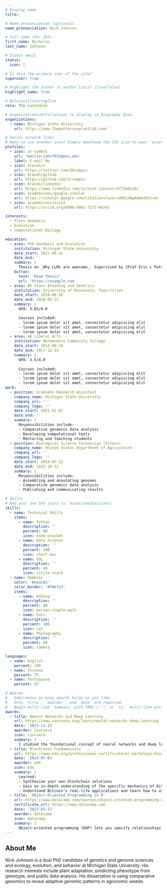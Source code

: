 ```yaml
---
# Display name
title:

# Name pronunciation (optional)
name_pronunciation: Nick Johnson

# Full name (for SEO)
first_name: Nicholas
last_name: Johnson

# Status emoji
status:
  icon: 🌿

# Is this the primary user of the site?
superuser: true

# Highlight the author in author lists? (true/false)
highlight_name: true

# Role/position/tagline
role: PhD Candidate

# Organizations/Affiliations to display in Biography blox
organizations:
  - name: Michigan State University
    url: https://www.thepattersonplantlab.com/

# Social network links
# Need to use another icon? Simply download the SVG icon to your `assets/media/icons/` folder.
profiles:
  - icon: at-symbol
    url: 'mailto:john7932@msu.edu'
    label: E-mail Me
  - icon: brands/x
    url: https://twitter.com/Skrumpis
  - icon: brands/github
    url: https://github.com/Scrumpis
  - icon: brands/linkedin
    url: https://www.linkedin.com/in/nick-johnson-b771b01a9/
  - icon: academicons/google-scholar
    url: https://scholar.google.com/citations?user=HDKLhBgAAAAJ&hl=en
  - icon: academicons/orcid
    url: https://orcid.org/0000-0001-7272-6474/

interests:
  - Plant Genomics
  - Evolution
  - Computational Biology

education:
  - area: PhD Genomics and Evolution
    institution: Michigan State University
    date_start: 2021-08-16
    date_end: ''
    summary: |
      Thesis on _Why LLMs are awesome_. Supervised by [Prof Eric L Patterson](https://www.thepattersonplantlab.com). Presented papers at 5 IEEE conferences with the contributions being published in 2 Springer journals.
    button:
      text: 'Read Thesis'
      url: 'https://example.com'
  - area: BS Plant Breeding and Genetics
    institution: University of Minnesota, Twin-Cities
    date_start: 2018-08-26
    date_end: 2020-05-15
    summary: |
      GPA: 3.65/4.0

      Courses included:
      - lorem ipsum dolor sit amet, consectetur adipiscing elit
      - lorem ipsum dolor sit amet, consectetur adipiscing elit
      - lorem ipsum dolor sit amet, consectetur adipiscing elit
  - area: AA Liberal Arts
    institution: Normandale Community College
    date_start: 2012-08-26
    date_end: 2017-12-15
    summary: |
      GPA: 3.5/4.0
      
      Courses included:
      - lorem ipsum dolor sit amet, consectetur adipiscing elit
      - lorem ipsum dolor sit amet, consectetur adipiscing elit
      - lorem ipsum dolor sit amet, consectetur adipiscing elit
work:
  - position: Graduate Research Assistant
    company_name: Michigan State University
    company_url: ''
    company_logo: ''
    date_start: 2021-01-01
    date_end: ''
    summary: |
      Responsibilities include:
      - Comparative genomics data analysis
      - Developing computational tools
      - Mentoring and teaching students
  - position: Biological Science Technician (Intern)
    company_name: United States Department of Agriculture
    company_url: ''
    company_logo: ''
    date_start: 2024-07-15
    date_end: 2025-10-12
    summary: |
      Responsibilities include:
      - Assembling and annotating genomes
      - Comparative genomics data analysis
      - Publishing and communicating results

# Skills
# Add your own SVG icons to `assets/media/icons/`
skills:
  - name: Technical Skills
    items:
      - name: Python
        description: ''
        percent: 80
        icon: code-bracket
      - name: Data Science
        description: ''
        percent: 100
        icon: chart-bar
      - name: SQL
        description: ''
        percent: 40
        icon: circle-stack
  - name: Hobbies
    color: '#eeac02'
    color_border: '#f0bf23'
    items:
      - name: Hiking
        description: ''
        percent: 60
        icon: person-simple-walk
      - name: Cats
        description: ''
        percent: 100
        icon: cat
      - name: Photography
        description: ''
        percent: 80
        icon: camera

languages:
  - name: English
    percent: 100
  - name: Chinese
    percent: 75
  - name: Portuguese
    percent: 25

# Awards.
#   Add/remove as many awards below as you like.
#   Only `title`, `awarder`, and `date` are required.
#   Begin multi-line `summary` with YAML's `|` or `|2-` multi-line prefix and indent 2 spaces below.
awards:
  - title: Neural Networks and Deep Learning
    url: https://www.coursera.org/learn/neural-networks-deep-learning
    date: '2023-11-25'
    awarder: Coursera
    icon: coursera
    summary: |
      I studied the foundational concept of neural networks and deep learning. By the end, I was familiar with the significant technological trends driving the rise of deep learning; build, train, and apply fully connected deep neural networks; implement efficient (vectorized) neural networks; identify key parameters in a neural network’s architecture; and apply deep learning to your own applications.
  - title: Blockchain Fundamentals
    url: https://www.edx.org/professional-certificate/uc-berkeleyx-blockchain-fundamentals
    date: '2023-07-01'
    awarder: edX
    icon: edx
    summary: |
      Learned:
      - Synthesize your own blockchain solutions
      - Gain an in-depth understanding of the specific mechanics of Bitcoin
      - Understand Bitcoin’s real-life applications and learn how to attack and destroy Bitcoin, Ethereum, smart contracts and Dapps, and alternatives to Bitcoin’s Proof-of-Work consensus algorithm
  - title: 'Object-Oriented Programming in R'
    url: https://www.datacamp.com/courses/object-oriented-programming-with-s3-and-r6-in-r
    certificate_url: https://www.datacamp.com
    date: '2023-01-21'
    awarder: datacamp
    icon: datacamp
    summary: |
      Object-oriented programming (OOP) lets you specify relationships between functions and the objects that they can act on, helping you manage complexity in your code. This is an intermediate level course, providing an introduction to OOP, using the S3 and R6 systems. S3 is a great day-to-day R programming tool that simplifies some of the functions that you write. R6 is especially useful for industry-specific analyses, working with web APIs, and building GUIs.
---
```


## About Me

Nick Johnson is a dual PhD candidate of genetics and genome sciences and ecology, evolution, and behavior at Michigan State University. His research interests include plant adaptation, predicting phenotype from genotype, and public data analysis. His dissertation is using comparative genomics to reveal adaptive genomic patterns in agronomic weeds.
